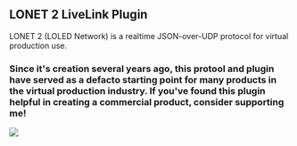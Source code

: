 ## LONET 2 LiveLink Plugin
LONET 2 (LOLED Network) is a realtime JSON-over-UDP protocol for virtual production use.

### Since it's creation several years ago, this protool and plugin have served as a defacto starting point for many products in the virtual production industry. If you've found this plugin helpful in creating a commercial product, consider supporting me!

[![](https://www.paypalobjects.com/en_US/i/btn/btn_donateCC_LG.gif)]([https://www.paypal.com/cgi-bin/webscr?cmd=_s-xclick&hosted_button_id=X6XHVCPMRQEL4](https://www.paypal.com/donate/?hosted_button_id=QCJGEJMFDF36C))

